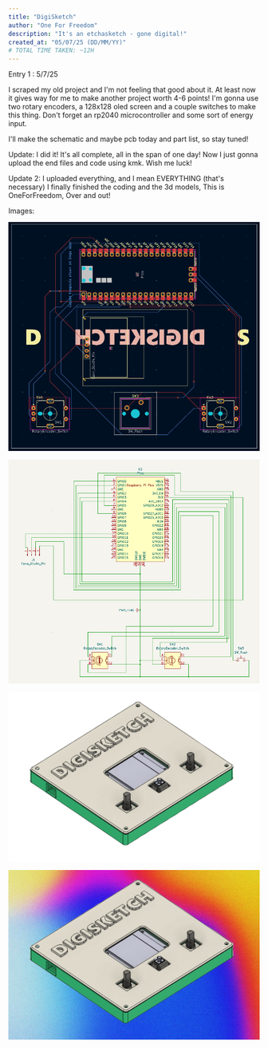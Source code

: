 ```yaml
---
title: "DigiSketch"
author: "One For Freedom"
description: "It's an etchasketch - gone digital!"
created_at: "05/07/25 (DD/MM/YY)"
# TOTAL TIME TAKEN: ~12H
---
```




Entry 1 : 5/7/25

I scraped my old project and I'm not feeling that good about it. At least now it gives way for me to make another project worth 4-6 points! I'm gonna use two rotary encoders, a 128x128 oled screen and a couple switches to make this thing. Don't forget an rp2040 microcontroller
and some sort of energy input.

I'll make the schematic and maybe pcb today and part list, so stay tuned!

Update: I did it! It's all complete, all in the span of one day! Now I just gonna upload the end files and code using kmk. Wish me luck!

Update 2: I uploaded everything, and I mean EVERYTHING (that's necessary) I finally finished the coding and the 3d models, This is OneForFreedom, Over and out!



Images:
  
![DigiSketch PCB](DigiSketch%20PCB.png)


![DigiSketch Schematic](DigiSketch%20Schematic.png)


![3D Render](Digisketch%203D.png)


![Background](DigiSketch%20BG.png)
